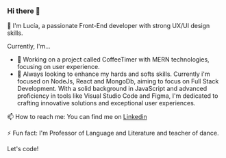 ### Hi there 👋

👋 I'm Lucía, a passionate Front-End developer with strong UX/UI design skills. 

Currently, I'm...
- 🔭  Working on a project called CoffeeTimer with MERN technologies, focusing on user experience.
- 🌱 Always looking to enhance my hards and softs skills. Currently i'm focused on NodeJs, React and MongoDb, aiming to focus on Full Stack Development.
With a solid background in JavaScript and advanced proficiency in tools like Visual Studio Code and Figma, I'm dedicated to crafting innovative solutions and exceptional user experiences. 
  
📫 How to reach me: You can find me on [Linkedin](https://www.linkedin.com/in/jaime-maria-lucia/)


⚡ Fun fact: I'm Professor of Language and Literature and teacher of dance.

Let's code!
